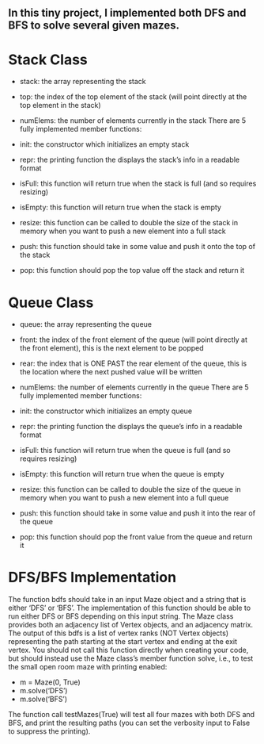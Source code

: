 
 ## In this tiny project, I implemented both DFS and BFS to solve several given mazes. 



# Stack Class
- stack: the array representing the stack
- top: the index of the top element of the stack (will point directly at the top element in the stack)
- numElems: the number of elements currently in the stack 
There are 5 fully implemented member functions:

- init: the constructor which initializes an empty stack
- repr: the printing function the displays the stack’s info in a readable format
- isFull: this function will return true when the stack is full (and so requires resizing)
- isEmpty: this function will return true when the stack is empty
- resize: this function can be called to double the size of the stack in memory when you want to push a new element into a full stack
- push: this function should take in some value and push it onto the top of the stack
- pop: this function should pop the top value off the stack and return it




# Queue Class

- queue: the array representing the queue
- front: the index of the front element of the queue (will point directly at the front element), this is the next element to be popped
- rear: the index that is ONE PAST the rear element of the queue, this is the location where the next pushed value will be written
- numElems: the number of elements currently in the queue 
There are 5 fully implemented member functions:

- init: the constructor which initializes an empty queue
- repr: the printing function the displays the queue’s info in a readable format
- isFull: this function will return true when the queue is full (and so requires resizing)
- isEmpty: this function will return true when the queue is empty
- resize: this function can be called to double the size of the queue in memory when you want to push a new element into a full queue

- push: this function should take in some value and push it into the rear of the queue
- pop: this function should pop the front value from the queue and return it






# DFS/BFS Implementation
The function bdfs should take in an input Maze object and a string that is either ‘DFS’ or ‘BFS’. The implementation of this function should be able to run either DFS or BFS depending on this input string. 
The Maze class provides both an adjacency list of Vertex objects, and an adjacency matrix. The output of this bdfs is a list of vertex ranks (NOT Vertex objects) representing the path starting at the start vertex and ending at the exit vertex.
You should not call this function directly when creating your code, but should instead use the Maze class’s member function solve, i.e., to test the small open room maze with printing enabled:
- m = Maze(0, True)
- m.solve(‘DFS’)
- m.solve(‘BFS’)


The function call testMazes(True) will test all four mazes with both DFS and BFS, and print the resulting paths (you can set the verbosity input to False to suppress the printing).
